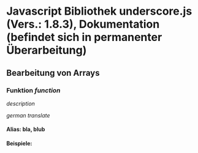 # Javascript Bibliothek underscore.js (Vers.: 1.8.3), Dokumentation (befindet sich in permanenter Überarbeitung)

## Bearbeitung von Arrays

### Funktion *function* 

*description*

*german translate*

#### Alias: bla, blub

#### Beispiele:
